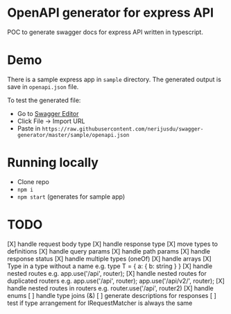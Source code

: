 # OpenAPI generator for express API
POC to generate swagger docs for express API written in typescript.

# Demo
There is a sample express app in `sample` directory.
The generated output is save in `openapi.json` file.

To test the generated file:
- Go to [Swagger Editor](https://editor.swagger.io)
- Click File -> Import URL
- Paste in `https://raw.githubusercontent.com/nerijusdu/swagger-generator/master/sample/openapi.json`

# Running locally
- Clone repo
- `npm i`
- `npm start` (generates for sample app)

# TODO
[X] handle request body type
[X] handle response type
[X] move types to definitions
[X] handle query params
[X] handle path params
[X] handle response status
[X] handle multiple types (oneOf)
[X] handle arrays
[X] Type in a type without a name e.g. type T = { a: { b: string } }
[X] handle nested routes e.g. app.use('/api', router);
[X] handle nested routes for duplicated routers e.g. app.use('/api', router); app.use('/api/v2/', router);
[X] handle nested routes in routers e.g. router.use('/api', router2)
[X] handle enums
[ ] handle type joins (&)
[ ] generate descriptions for responses
[ ] test if type arrangement for IRequestMatcher is always the same
